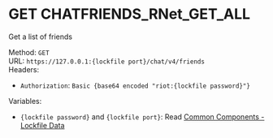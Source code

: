 <!-- This file is automatically generated! Do not edit it directly! See https://github.com/techchrism/valorant-api-docs/blob/trunk/contributing.md for more information. -->

# GET CHATFRIENDS_RNet_GET_ALL

Get a list of friends  


Method: `GET`  
URL: `https://127.0.0.1:{lockfile port}/chat/v4/friends`  
Headers:
 - `Authorization`: `Basic {base64 encoded "riot:{lockfile password}"}`

Variables:
 - `{lockfile password}` and `{lockfile port}`: Read [Common Components - Lockfile Data](../common-components.md#lockfile-data)

